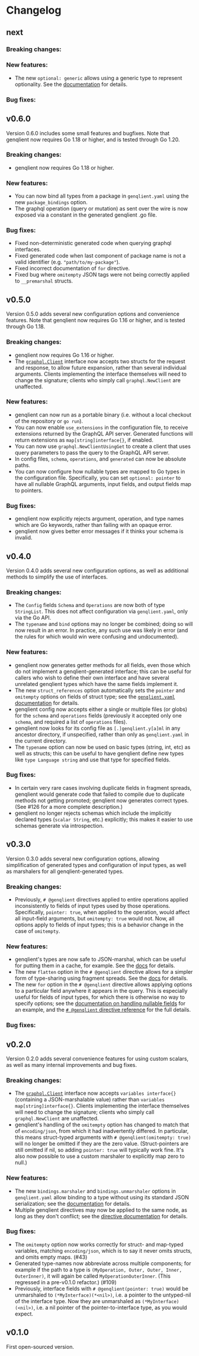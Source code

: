 # Changelog

<!--

When releasing a new version:
- change "next" to the new version, and delete any empty sections
- copy the below template to be the new "next"

## template

### Breaking changes:

### New features:

### Bug fixes:

-->

## next

<!-- Add new changes in this section! -->

### Breaking changes:

### New features:

- The new `optional: generic` allows using a generic type to represent optionality. See the [documentation](genqlient.yaml) for details.

### Bug fixes:

## v0.6.0

Version 0.6.0 includes some small features and bugfixes. Note that genqlient now requires Go 1.18 or higher, and is tested through Go 1.20.

### Breaking changes:

- genqlient now requires Go 1.18 or higher.

### New features:

- You can now bind all types from a package in `genqlient.yaml` using the new `package_bindings` option.
- The graphql operation (query or mutation) as sent over the wire is now exposed via a constant in the generated genqlient .go file.

### Bug fixes:

- Fixed non-deterministic generated code when querying graphql interfaces.
- Fixed generated code when last component of package name is not a valid identifier (e.g. `"path/to/my-package"`).
- Fixed incorrect documentation of `for` directive.
- Fixed bug where `omitempty` JSON tags were not being correctly applied to `__premarshal` structs.

## v0.5.0

Version 0.5.0 adds several new configuration options and convenience features. Note that genqlient now requires Go 1.16 or higher, and is tested through Go 1.18.

### Breaking changes:

- genqlient now requires Go 1.16 or higher.
- The [`graphql.Client`](https://pkg.go.dev/github.com/Khan/genqlient/graphql#Client) interface now accepts two structs for the request and response, to allow future expansion, rather than several individual arguments.  Clients implementing the interface themselves will need to change the signature; clients who simply call `graphql.NewClient` are unaffected.

### New features:

- genqlient can now run as a portable binary (i.e. without a local checkout of the repository or `go run`).
- You can now enable `use_extensions` in the configuration file, to receive extensions returned by the GraphQL API server. Generated functions will return extensions as `map[string]interface{}`, if enabled.
- You can now use `graphql.NewClientUsingGet` to create a client that uses query parameters to pass the query to the GraphQL API server.
- In config files, `schema`, `operations`, and `generated` can now be absolute paths.
- You can now configure how nullable types are mapped to Go types in the configuration file. Specifically, you can set `optional: pointer` to have all nullable GraphQL arguments, input fields, and output fields map to pointers.

### Bug fixes:

- genqlient now explicitly rejects argument, operation, and type names which are Go keywords, rather than failing with an opaque error.
- genqlient now gives better error messages if it thinks your schema is invalid.

## v0.4.0

Version 0.4.0 adds several new configuration options, as well as additional methods to simplify the use of interfaces.

### Breaking changes:

- The `Config` fields `Schema` and `Operations` are now both of type `StringList`.  This does not affect configuration via `genqlient.yaml`, only via the Go API.
- The `typename` and `bind` options may no longer be combined; doing so will now result in an error.  In practice, any such use was likely in error (and the rules for which would win were confusing and undocumented).

### New features:

- genqlient now generates getter methods for all fields, even those which do not implement a genqlient-generated interface; this can be useful for callers who wish to define their own interface and have several unrelated genqlient types which have the same fields implement it.
- The new `struct_references` option automatically sets the `pointer` and `omitempty` options on fields of struct type; see the [`genqlient.yaml` documentation](genqlient.yaml) for details.
- genqlient config now accepts either a single or multiple files (or globs) for the `schema` and `operations` fields (previously it accepted only one `schema`, and required a list of `operations` files).
- genqlient now looks for its config file as `[.]genqlient.y[a]ml` in any ancestor directory, if unspecified, rather than only as `genqlient.yaml` in the current directory.
- The `typename` option can now be used on basic types (string, int, etc) as well as structs; this can be useful to have genqlient define new types like `type Language string` and use that type for specified fields.

### Bug fixes:

- In certain very rare cases involving duplicate fields in fragment spreads, genqlient would generate code that failed to compile due to duplicate methods not getting promoted; genqlient now generates correct types.  (See #126 for a more complete description.)
- genqlient no longer rejects schemas which include the implicitly declared types (`scalar String`, etc.) explicitly; this makes it easier to use schemas generate via introspection.

## v0.3.0

Version 0.3.0 adds several new configuration options, allowing simplification of generated types and configuration of input types, as well as marshalers for all genqlient-generated types.

### Breaking changes:

- Previously, `# @genqlient` directives applied to entire operations applied inconsistently to fields of input types used by those operations.  Specifically, `pointer: true`, when applied to the operation, would affect all input-field arguments, but `omitempty: true` would not.  Now, all options apply to fields of input types; this is a behavior change in the case of `omitempty`.

### New features:

- genqlient's types are now safe to JSON-marshal, which can be useful for putting them in a cache, for example.  See the [docs](FAQ.md#-let-me-json-marshal-my-response-objects) for details.
- The new `flatten` option in the `# @genqlient` directive allows for a simpler form of type-sharing using fragment spreads.  See the [docs](FAQ.md#-shared-types-between-different-parts-of-the-query) for details.
- The new `for` option in the `# @genqlient` directive allows applying options to a particular field anywhere it appears in the query.  This is especially useful for fields of input types, for which there is otherwise no way to specify options; see the [documentation on handling nullable fields](FAQ.md#-nullable-fields) for an example, and the [`# @genqlient` directive reference](genqlient_directive.graphql) for the full details.

### Bug fixes:

## v0.2.0

Version 0.2.0 adds several convenience features for using custom scalars, as well as many internal improvements and bug fixes.

### Breaking changes:

- The [`graphql.Client`](https://pkg.go.dev/github.com/Khan/genqlient/graphql#Client) interface now accepts `variables interface{}` (containing a JSON-marshalable value) rather than `variables map[string]interface{}`.  Clients implementing the interface themselves will need to change the signature; clients who simply call `graphql.NewClient` are unaffected.
- genqlient's handling of the `omitempty` option has changed to match that of `encoding/json`, from which it had inadvertently differed.  In particular, this means struct-typed arguments with `# @genqlient(omitempty: true)` will no longer be omitted if they are the zero value.  (Struct-pointers are still omitted if nil, so adding `pointer: true` will typically work fine.  It's also now possible to use a custom marshaler to explicitly map zero to null.)

### New features:

- The new `bindings.marshaler` and `bindings.unmarshaler` options in `genqlient.yaml` allow binding to a type without using its standard JSON serialization; see the [documentation](genqlient.yaml) for details.
- Multiple genqlient directives may now be applied to the same node, as long as they don't conflict; see the [directive documentation](genqlient_directive.graphql) for details.

### Bug fixes:

- The `omitempty` option now works correctly for struct- and map-typed variables, matching `encoding/json`, which is to say it never omits structs, and omits empty maps. (#43)
- Generated type-names now abbreviate across multiple components; for example if the path to a type is `(MyOperation, Outer, Outer, Inner, OuterInner)`, it will again be called `MyOperationOuterInner`.  (This regressed in a pre-v0.1.0 refactor.) (#109)
- Previously, interface fields with `# @genqlient(pointer: true)` would be unmarshaled to `(*MyInterface)(*<nil>)`, i.e. a pointer to the untyped-nil of the interface type.  Now they are unmarshaled as `(*MyInterface)(<nil>)`, i.e. a nil pointer of the pointer-to-interface type, as you would expect.

## v0.1.0

First open-sourced version.
